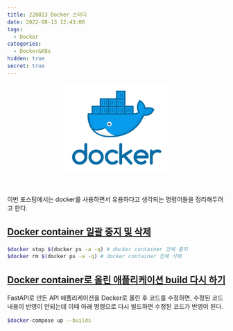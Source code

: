 ```yaml
---
title: 220813 Docker 스터디 
date: 2022-08-13 12:43:00
tags:
  - Docker
categories:
  - Docker&K8s
hidden: true
secret: true
---
```


<div align="center">
  <img src="/images/post_images/220531_docker.png" alt="docker">
</div>

<br/>
<br/>

이번 포스팅에서는 docker를 사용하면서 유용하다고 생각되는 명령어들을 정리해두려고 한다.

## <ins><b>Docker container 일괄 중지 및 삭제</b></ins>

  ```zsh
  $docker stop $(docker ps -a -q) # docker container 전체 중지
  $docker rm $(docker ps -a -q) # docker container 전체 삭제
  ```
## <ins><b>Docker container로 올린 애플리케이션 build 다시 하기</b></ins>

FastAPI로 만든 API 애플리케이션을 Docker로 올린 후 코드를 수정하면, 수정된 코드 내용이 반영이 안되는데 이때 아래 명령으로 다시 빌드하면 수정된 코드가 반영이 된다.

  ```zsh
  $docker-compose up --builds
  ```


